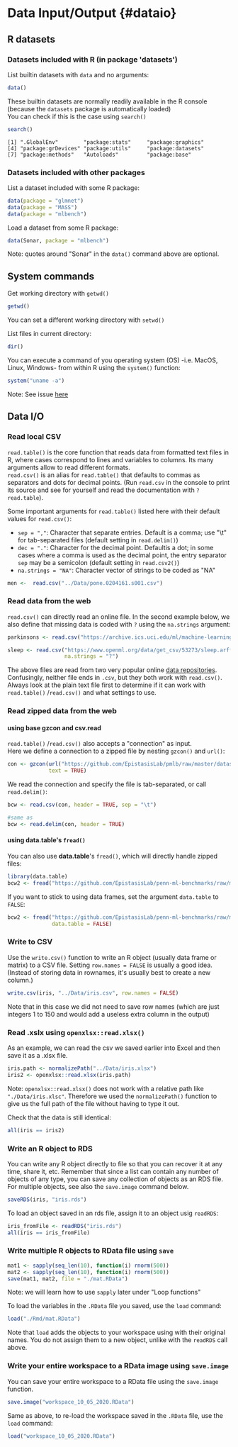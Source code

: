 # Data Input/Output {#dataio}



## R datasets

### Datasets included with R (in package 'datasets')

List builtin datasets with `data` and no arguments:


```r
data()
```

These builtin datasets are normally readily available in the R console (because the `datasets` package is automatically loaded)  
You can check if this is the case using `search()`


```r
search()
```

```
[1] ".GlobalEnv"        "package:stats"     "package:graphics" 
[4] "package:grDevices" "package:utils"     "package:datasets" 
[7] "package:methods"   "Autoloads"         "package:base"     
```

### Datasets included with other packages

List a dataset included with some R package:


```r
data(package = "glmnet")
data(package = "MASS")
data(package = "mlbench")
```

Load a dataset from some R package:


```r
data(Sonar, package = "mlbench")
```

Note: quotes around "Sonar" in the `data()` command above are optional.

## System commands

Get working directory with `getwd()`


```r
getwd()
```

You can set a different working directory with `setwd()`  

List files in current directory:


```r
dir()
```

You can execute a command of you operating system (OS) -i.e. MacOS, Linux, Windows- from within R using the `system()` function:


```r
system("uname -a")
```

Note: See issue [here](https://stackoverflow.com/questions/27388964/rmarkdown-not-outputting-results-of-system-command-to-html-file)

## Data I/O

### Read local CSV

`read.table()` is the core function that reads data from formatted text files in R, where cases correspond to lines and variables to columns. Its many arguments allow to read different formats.  
`read.csv()` is an alias for `read.table()` that defaults to commas as separators and dots for decimal points. (Run `read.csv` in the console to print its source and see for yourself and read the documentation with `?read.table`). 

Some important arguments for `read.table()` listed here with their default values for `read.csv()`:

* `sep = ","`: Character that separate entries. Default is a comma; use "\t" for tab-separated files (default setting in `read.delim()`)
* `dec = "."`: Character for the decimal point. Defaultis a dot; in some cases where a comma is used as the decimal point, the entry separator `sep` may be a semicolon (default setting in `read.csv2()`)
* `na.strings = "NA"`: Character vector of strings to be coded as "NA"


```r
men <-  read.csv("../Data/pone.0204161.s001.csv")
```

### Read data from the web

`read.csv()` can directly read an online file. In the second example below, we also define that missing data is coded with `?`  using the `na.strings` argument:


```r
parkinsons <- read.csv("https://archive.ics.uci.edu/ml/machine-learning-databases/parkinsons/parkinsons.data")

sleep <- read.csv("https://www.openml.org/data/get_csv/53273/sleep.arff",
                  na.strings = "?")
```

The above files are read from two very popular online [data repositories](https://rtemis.lambdamd.org/resources.html#datasets). Confusingly, neither file ends in `.csv`, but they both work with `read.csv()`. Always look at the plain text file first to determine if it can work with `read.table()` /`read.csv()` and what settings to use.

### Read zipped data from the web 

#### using base gzcon and csv.read

`read.table()` /`read.csv()` also accepts a "connection" as input.  
Here we define a connection to a zipped file by nesting `gzcon()` and `url()`:


```r
con <- gzcon(url("https://github.com/EpistasisLab/pmlb/raw/master/datasets/breast_cancer_wisconsin/breast_cancer_wisconsin.tsv.gz"),
             text = TRUE)
```

We read the connection and specify the file is tab-separated, or call `read.delim()`:


```r
bcw <- read.csv(con, header = TRUE, sep = "\t")

#same as
bcw <- read.delim(con, header = TRUE)
```

#### using **data.table**'s `fread()`

You can also use __data.table__'s `fread()`, which will directly handle zipped files:


```r
library(data.table)
bcw2 <- fread("https://github.com/EpistasisLab/penn-ml-benchmarks/raw/master/datasets/classification/breast-cancer-wisconsin/breast-cancer-wisconsin.tsv.gz")
```

If you want to stick to using data frames, set the argument `data.table` to `FALSE`:


```r
bcw2 <- fread("https://github.com/EpistasisLab/penn-ml-benchmarks/raw/master/datasets/classification/breast-cancer-wisconsin/breast-cancer-wisconsin.tsv.gz",
              data.table = FALSE)
```

### Write to CSV

Use the `write.csv()` function to write an R object (usually data frame or matrix) to a CSV file. Setting `row.names = FALSE` is usually a good idea. (Instead of storing data in rownames, it's usually best to create a new column.)


```r
write.csv(iris, "../Data/iris.csv", row.names = FALSE)
```

Note that in this case we did not need to save row names (which are just integers 1 to  150 and would add a useless extra column in the output)

### Read .xslx using `openxlsx::read.xlsx()`

As an example, we can read the csv we saved earlier into Excel and then save it as a .xlsx file.  


```r
iris.path <- normalizePath("../Data/iris.xlsx")
iris2 <- openxlsx::read.xlsx(iris.path)
```

Note: `openxlsx::read.xlsx()` does not work with a relative path like `"./Data/iris.xlsc"`. Therefore we used the `normalizePath()` function to give us the full path of the file without having to type it out.

Check that the data is still identical:


```r
all(iris == iris2)
```

### Write an R object to RDS

You can write any R object directly to file so that you can recover it at any time, share it, etc. Remember that since a list can contain any number of objects of any type, you can save any collection of objects as an RDS file. For multiple objects, see also the `save.image` command below.


```r
saveRDS(iris, "iris.rds")
```

To load an object saved in an rds file, assign it to an object  usig `readRDS`:


```r
iris_fromFile <- readRDS("iris.rds")
all(iris == iris_fromFile)
```

### Write multiple R objects to RData file using `save`


```r
mat1 <- sapply(seq_len(10), function(i) rnorm(500))
mat2 <- sapply(seq_len(10), function(i) rnorm(500))
save(mat1, mat2, file = "./mat.RData")
```

Note: we will learn how to use `sapply` later under "Loop functions"

To load the variables in the `.RData` file you saved, use the `load` command:


```r
load("./Rmd/mat.RData")
```

Note that `load` adds the objects to your workspace using with their original names. You do not assign them to a new object, unlike with the `readRDS` call above.

### Write your entire workspace to a RData image using `save.image`

You can save your entire workspace to a RData file using the `save.image` function.  


```r
save.image("workspace_10_05_2020.RData")
```

Same as above, to re-load the workspace saved in the `.RData` file, use the `load` command:


```r
load("workspace_10_05_2020.RData")
```
